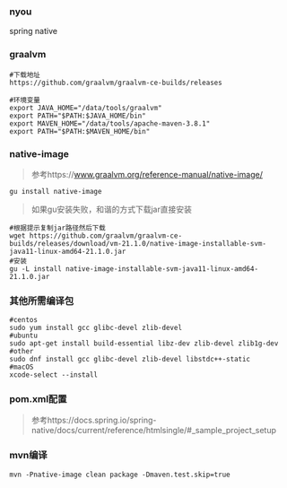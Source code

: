 ### nyou
spring native

### graalvm
```
#下载地址
https://github.com/graalvm/graalvm-ce-builds/releases

#环境变量
export JAVA_HOME="/data/tools/graalvm"
export PATH="$PATH:$JAVA_HOME/bin"
export MAVEN_HOME="/data/tools/apache-maven-3.8.1"
export PATH="$PATH:$MAVEN_HOME/bin"
```

### native-image
> 参考https://www.graalvm.org/reference-manual/native-image/
```
gu install native-image
```
> 如果gu安装失败，和谐的方式下载jar直接安装
```
#根据提示复制jar路径然后下载
wget https://github.com/graalvm/graalvm-ce-builds/releases/download/vm-21.1.0/native-image-installable-svm-java11-linux-amd64-21.1.0.jar
#安装
gu -L install native-image-installable-svm-java11-linux-amd64-21.1.0.jar
```
### 其他所需编译包
```
#centos
sudo yum install gcc glibc-devel zlib-devel
#ubuntu 
sudo apt-get install build-essential libz-dev zlib-devel zlib1g-dev
#other
sudo dnf install gcc glibc-devel zlib-devel libstdc++-static
#macOS
xcode-select --install
```

### pom.xml配置
> 参考https://docs.spring.io/spring-native/docs/current/reference/htmlsingle/#_sample_project_setup

### mvn编译
```
mvn -Pnative-image clean package -Dmaven.test.skip=true
```